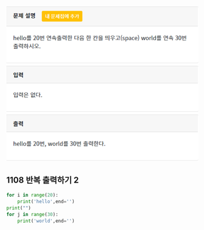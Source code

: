 ![](./img/image-20200428194824657.png)

## 1108  반복 출력하기 2

```python
for i in range(20):
    print('hello',end='')
print("")    
for j in range(30):
    print('world',end='')
```



